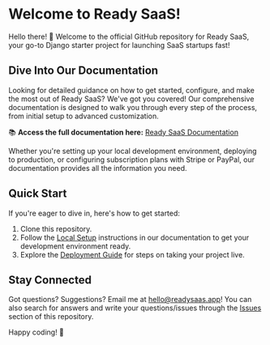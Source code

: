 # Welcome to Ready SaaS!

Hello there! 👋 Welcome to the official GitHub repository for Ready SaaS, your go-to Django starter project for launching SaaS startups fast!

## Dive Into Our Documentation

Looking for detailed guidance on how to get started, configure, and make the most out of Ready SaaS? We've got you covered! Our comprehensive documentation is designed to walk you through every step of the process, from initial setup to advanced customization.

📚 **Access the full documentation here:** [Ready SaaS Documentation](https://www.readysaas.app/docs/)

Whether you're setting up your local development environment, deploying to production, or configuring subscription plans with Stripe or PayPal, our documentation provides all the information you need.

## Quick Start

If you're eager to dive in, here's how to get started:

1. Clone this repository.
2. Follow the [Local Setup](https://www.readysaas.app/docs/local_setup/) instructions in our documentation to get your development environment ready.
3. Explore the [Deployment Guide](https://www.readysaas.app/docs/deploy/) for steps on taking your project live.

## Stay Connected

Got questions? Suggestions? Email me at hello@readysaas.app! You can also search for answers and write your questions/issues through the [Issues](https://github.com/readysaas/readysaas/issues) section of this repository.


Happy coding! 🚀

